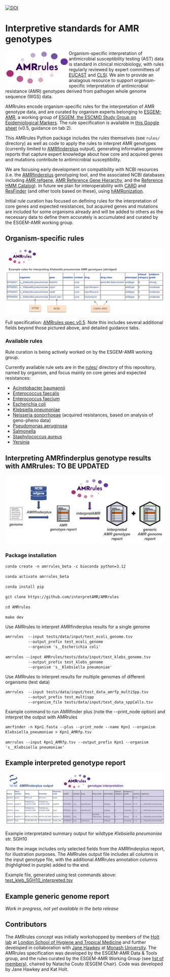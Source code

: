 [![DOI](https://zenodo.org/badge/788956719.svg)](https://zenodo.org/doi/10.5281/zenodo.12724317)

# Interpretive standards for AMR genotypes

<img src="AMRrules_logo.png" width="200" align="left">

Organism-specific interpretation of antimicrobial susceptibility testing (AST) data is standard in clinical microbiology, with rules regularly reviewed by expert committees of [EUCAST](https://www.eucast.org/) and [CLSI](https://clsi.org/). We aim to provide an analagous resource to support organism-specific interpretation of antimicrobial resistance (AMR) genotypes derived from pathogen whole genome sequence (WGS) data.

AMRrules encode organism-specific rules for the interpretation of AMR genotype data, and are curated by organism experts belonging to [ESGEM-AMR](https://github.com/interpretAMR/AMRrulesCuration/), a working group of [ESGEM, the ESCMID Study Group on Epidemiological Markers](https://www.escmid.org/esgem/). The rule specification is available in [this Google sheet](https://docs.google.com/spreadsheets/d/1F-J-_8Kyo3W0Oh6eDYyd0N8ahqVwiddM2112-Fg1gKc/edit?usp=sharing) (v0.5, guidance on tab 2).

This AMRrules Python package includes the rules themselves (see `rules/` directory) as well as code to apply the rules to interpret AMR genotypes (currently limited to [AMRfinderplus](https://www.ncbi.nlm.nih.gov/pathogens/antimicrobial-resistance/AMRFinder/) output), generating informative genome reports that capture expert knowledge about how core and acquired genes and mutations contribute to antimicrobial susceptibility. 

We are focusing early development on compatibility with NCBI resources (i.e. the [AMRfinderplus](https://www.ncbi.nlm.nih.gov/pathogens/antimicrobial-resistance/AMRFinder/) genotyping tool, and the associated NCBI databases including [AMR refgene](https://www.ncbi.nlm.nih.gov/pathogens/refgene/), [AMR Reference Gene Hierarchy](https://www.ncbi.nlm.nih.gov/pathogens/genehierarchy), and the [Reference HMM Catalog](https://www.ncbi.nlm.nih.gov/pathogens/hmm/)). In future we plan for interoperability with [CARD](https://card.mcmaster.ca/) and [ResFinder](http://genepi.food.dtu.dk/resfinder) (and other tools based on these), using [hAMRonization](https://github.com/pha4ge/hAMRonization).

Initial rule curation has focused on defining rules for the interpretation of core genes and expected resistances, but acquired genes and mutations are included for some organisms already and will be added to others as the necessary data to define them accurately is accumulated and curated by the ESGEM-AMR working group.

## Organism-specific rules
![rules_table](organism_specific_rules.png?raw=true)

Full specification: [AMRrules spec v0.5](https://docs.google.com/spreadsheets/d/1F-J-_8Kyo3W0Oh6eDYyd0N8ahqVwiddM2112-Fg1gKc/edit?usp=sharing). Note this includes several additional fields beyond those pictured above, and detailed guidance tabs.

### Available rules

Rule curation is being actively worked on by the ESGEM-AMR working group.

Currently available rule sets are in the [rules/](rules/) directory of this repository, named by organism, and focus mainly on core genes and expected resistances:

* [Acinetobacter baumannii](rules/Acinetobacter_baumannii.txt)
* [Enterococcus faecalis](Enterococcus_faecalis.txt)
* [Enterococcus faecium](Enterococcus_faecium.txt)
* [Escherichia coli](Escherichia_coli.txt)
* [Klebsiella pneumoniae](Klebsiella_pneumoniae.txt)
* [Neisseria gonorrhoeae](Neisseria_gonorrhoeae.txt) (acquired resistances, based on analysis of geno-pheno data)
* [Pseudomonas aeruginosa](Pseudomonas_aeruginosa.txt)
* [Salmonella](Salmonella.txt)
* [Staphylococcus aureus](Staphylococcus_aureus.txt)
* [Yersinia](Yersinia.txt)


## Interpreting AMRfinderplus genotype results with AMRrules: TO BE UPDATED

<img src="amrfinder_pipeline.png" width="600">

### Package installation

```
conda create -n amrrules_beta -c bioconda python=3.12

conda activate amrrules_beta

conda install pip

git clone https://github.com/interpretAMR/AMRrules

cd AMRrules

make dev
```

Use AMRrules to interpret AMRfinderplus results for a single genome

```
amrrules  --input tests/data/input/test_ecoli_genome.tsv
          --output_prefix test_ecoli_genome
          --organism 's__Escherichia coli'

amrrules --input AMRrules/tests/data/input/test_klebs_genome.tsv
          --output_prefix test_klebs_genome
          --organism 's__Klebsiella pneumoniae'
```


Use AMRrules to interpret results for multiple genomes of different organisms (test data)

```
amrrules  --input tests/data/input/test_data_amrfp_multiSpp.tsv
          --output_prefix test_multispp
          --organism_file tests/data/input/test_data_sppCalls.tsv
```


Example command to run AMRfinder plus (note the --print_node option)
and interpret the output with AMRrules

```
amrfinder -n Kpn1.fasta --plus --print_node --name Kpn1 --organism Klebsiella_pneumoniae > Kpn1_AMRfp.tsv

amrrules --input Kpn1_AMRfp.tsv --output_prefix Kpn1 --organism 's__Klebsiella pneumoniae'
```


## Example interpreted genotype report
![rules_table](interpreted_genotype_report.png?raw=true)

Example interpretated summary output for wildtype _Klebsiella pneumoniae_ str. SGH10

Note the image includes only selected fields from the AMRfinderplus report, for illustration purposes. The AMRrules output file includes all columns in the input genotype file, with the additional AMRrules annotation columns (highlighted in purple) added to the end.

Example file, generated using test commands above: [test_kleb_SGH10_interpreted.tsv](tests/data/output/test_kleb_SGH10_interpreted.tsv)

## Example generic genome report
_Work in progress, not yet available in the beta release_

## Contributors
The AMRrules concept was initially workshopped by members of the [Holt lab](https://holtlab.net) at [London School of Hygiene and Tropical Medicine](https://www.lshtm.ac.uk) and further developed in collaboration with [Jane Hawkey](https://github.com/jhawkey) at [Monash University](https://research.monash.edu/en/persons/jane-hawkey). The AMRrules specification was developed by the ESGEM-AMR Data & Tools group, and the rules curated by the ESGEM-AMR Working Group (see [list of members](https://github.com/interpretAMR/AMRrulesCuration/)), chaired by Natacha Couto (ESGEM Chair). Code was developed by Jane Hawkey and Kat Holt.
